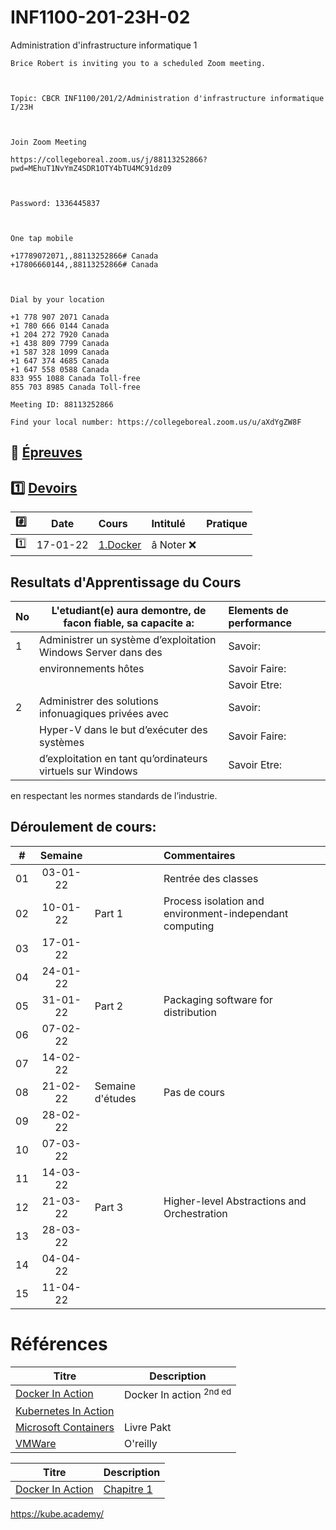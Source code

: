 # INF1100-201-23H-02
Administration d'infrastructure informatique 1

```
Brice Robert is inviting you to a scheduled Zoom meeting.

 

Topic: CBCR INF1100/201/2/Administration d'infrastructure informatique I/23H

 

Join Zoom Meeting

https://collegeboreal.zoom.us/j/88113252866?pwd=MEhuT1NvYmZ4SDR1OTY4bTU4MC91dz09

 

Password: 1336445837

 

One tap mobile

+17789072071,,88113252866# Canada
+17806660144,,88113252866# Canada

 

Dial by your location

+1 778 907 2071 Canada
+1 780 666 0144 Canada
+1 204 272 7920 Canada
+1 438 809 7799 Canada
+1 587 328 1099 Canada
+1 647 374 4685 Canada
+1 647 558 0588 Canada
833 955 1088 Canada Toll-free
855 703 8985 Canada Toll-free

Meeting ID: 88113252866

Find your local number: https://collegeboreal.zoom.us/u/aXdYgZW8F
```


## :date: [Épreuves](.epreuves)

## :one: [Devoirs](Devoirs)

|:hash: | Date   | Cours                      | Intitulé                            |  Pratique                                                     |
|-------|--------|:---------------------------|:------------------------------------|:--------------------------------------------------------------|
| :one: |17-01-22| [1.Docker](1.Docker)       | â Noter :x: |


## Resultats d'Apprentissage du Cours

|No|L'etudiant(e) aura demontre, de facon fiable, sa capacite a:      |          Elements de performance                               | 
|--|------------------------------------------------------------------|:---------------------------------------------------------------| 
| 1| Administrer un système d’exploitation Windows Server dans des    | Savoir:                                                        | 
|  | environnements hôtes                                             | Savoir Faire:                                                  | 
|  |                                                                  | Savoir Etre:                                                   | 
| 2| Administrer des solutions infonuagiques privées avec             | Savoir:                                                        | 
|  | Hyper-V dans le but d’exécuter des systèmes                      | Savoir Faire:                                                  | 
|  | d’exploitation en tant qu’ordinateurs virtuels sur Windows       | Savoir Etre:                                                   | 





en respectant les normes standards de l’industrie.


## Déroulement de cours:

|# | Semaine|                                          |     Commentaires                                                   |
|--|:------:|:-----------------------------------------|:-------------------------------------------------------------------|
|01|03-01-22|                                          | Rentrée des classes                                                |
|02|10-01-22| Part 1                                   | Process isolation and environment-independant computing            |
|03|17-01-22|                                          |                                                                    |
|04|24-01-22|                                          |                                                                    |
|05|31-01-22| Part 2                                   | Packaging software for distribution                                |
|06|07-02-22|                                          |                                                                    |
|07|14-02-22|                                          |                                                                    |
|08|21-02-22| Semaine d'études                         | Pas de cours                                                       |
|09|28-02-22|                                          |                                                                    |
|10|07-03-22|                                          |                                                                    |
|11|14-03-22|                                          |                                                                    |
|12|21-03-22| Part 3                                   | Higher-level Abstractions and Orchestration                        |
|13|28-03-22|                                          |                                                                    |
|14|04-04-22|                                          |                                                                    |
|15|11-04-22|                                          |                                                                    |


# Références


| Titre                                                                                      | Description                        |
|--------------------------------------------------------------------------------------------|------------------------------------|
| [Docker In Action](https://www.manning.com/books/docker-in-action-second-edition)          | Docker In action  <sup>2nd ed</sup>|
| [Kubernetes In Action](https://www.manning.com/books/kubernetes-in-action-second-edition)  |                                    |
| [Microsoft Containers](https://azure.microsoft.com/en-us/product-categories/containers)    | Livre Pakt                         |
| [VMWare](https://k8s.vmware.com/kubernetes-up-and-running)                                 | O'reilly                           |


| Titre | Description |
|-------|-------------|
| [Docker In Action](https://www.manning.com/books/docker-in-action-second-edition) | [Chapitre 1](https://livebook.manning.com/book/kubernetes-in-action/chapter-1) |


https://kube.academy/
